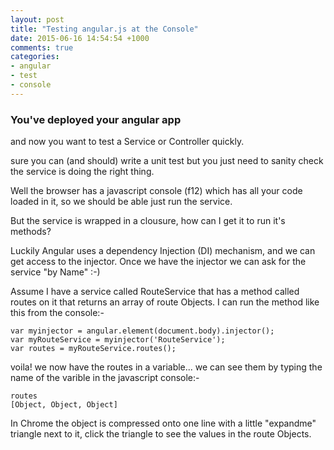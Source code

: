 ```yaml
---
layout: post
title: "Testing angular.js at the Console"
date: 2015-06-16 14:54:54 +1000
comments: true
categories:
- angular
- test
- console 
---
```

### You've deployed your angular app
and now you want to test a Service or Controller quickly. 

sure you can (and should) write a unit test but you just need to sanity check 
the service is doing the right thing.

Well the browser has a javascript console (f12) which has all your code loaded in it,
so we should be able just run the service.

But the service is wrapped in a clousure, how can I get it to run it's methods?

Luckily Angular uses a dependency Injection (DI) mechanism, and we can get access to the injector.
Once we have the injector we can ask for the service "by Name" :-)

Assume I have a service called RouteService that has a method called routes on it that returns an array of route Objects.
I can run the method like this from the console:-

    var myinjector = angular.element(document.body).injector();   
    var myRouteService = myinjector('RouteService');
    var routes = myRouteService.routes();

voila! we now have the routes in a variable... we can see them by typing the name of the varible in the javascript console:-

    routes
    [Object, Object, Object]

In Chrome the object is compressed onto one line with a little "expandme" triangle next to it, click the triangle to see the values in the route Objects.


